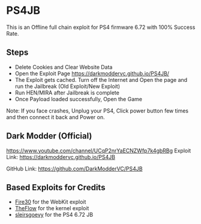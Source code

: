 # PS4JB

This is an Offline full chain exploit for PS4 firmware 6.72 with 100% Success Rate.

## Steps

* Delete Cookies and Clear Website Data
* Open the Exploit Page https://darkmoddervc.github.io/PS4JB/
* The Exploit gets cached. Turn off the Internet and Open the page and run the Jailbreak (Old Exploit/New Exploit)
* Run HEN/MIRA after Jailbreak is complete
* Once Payload loaded successfully, Open the Game

Note: If you face crashes, Unplug your PS4, Click power button few times and then connect it back and Power on.

## Dark Modder (Official)
https://www.youtube.com/channel/UCqP2nrYaECNZWfp7k4gbRBg
Exploit Link: https://darkmoddervc.github.io/PS4JB

GitHub Link: https://github.com/DarkModderVC/PS4JB

## Based Exploits for Credits

* [Fire30](https://github.com/Fire30/bad_hoist) for the WebKit exploit
* [TheFlow](https://hackerone.com/reports/826026) for the kernel exploit
* [sleirsgoevy](https://github.com/sleirsgoevy/ps4jb) for the PS4 6.72 JB

